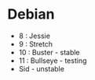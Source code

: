 # Debian

* 8 : Jessie
* 9 : Stretch
* 10 : Buster - stable
* 11 : Bullseye - testing
* Sid - unstable

